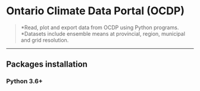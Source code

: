 # Ontario Climate Data Portal (OCDP)
>*Read, plot and export data from OCDP using Python programs. 
*Datasets include ensemble means at provincial, region, municipal and grid resolution.
---
## Packages installation
### Python 3.6+
